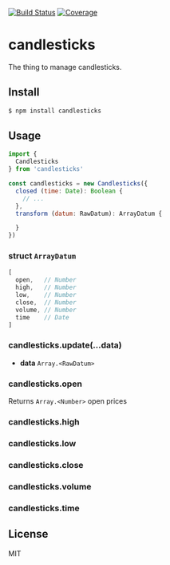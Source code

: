 [![Build Status](https://travis-ci.org/kaelzhang/node-candlesticks.svg?branch=master)](https://travis-ci.org/kaelzhang/node-candlesticks)
[![Coverage](https://codecov.io/gh/kaelzhang/node-candlesticks/branch/master/graph/badge.svg)](https://codecov.io/gh/kaelzhang/node-candlesticks)
<!-- optional appveyor tst
[![Windows Build Status](https://ci.appveyor.com/api/projects/status/github/kaelzhang/node-candlesticks?branch=master&svg=true)](https://ci.appveyor.com/project/kaelzhang/node-candlesticks)
-->
<!-- optional npm version
[![NPM version](https://badge.fury.io/js/candlesticks.svg)](http://badge.fury.io/js/candlesticks)
-->
<!-- optional npm downloads
[![npm module downloads per month](http://img.shields.io/npm/dm/candlesticks.svg)](https://www.npmjs.org/package/candlesticks)
-->
<!-- optional dependency status
[![Dependency Status](https://david-dm.org/kaelzhang/node-candlesticks.svg)](https://david-dm.org/kaelzhang/node-candlesticks)
-->

# candlesticks

The thing to manage candlesticks.

## Install

```sh
$ npm install candlesticks
```

## Usage

```js
import {
  Candlesticks
} from 'candlesticks'

const candlesticks = new Candlesticks({
  closed (time: Date): Boolean {
    // ...
  },
  transform (datum: RawDatum): ArrayDatum {

  }
})
```

### struct `ArrayDatum`

```js
[
  open,   // Number
  high,   // Number
  low,    // Number
  close,  // Number
  volume, // Number
  time    // Date
]
```

### candlesticks.update(...data)

- **data** `Array.<RawDatum>`

### candlesticks.open

Returns `Array.<Number>` open prices

### candlesticks.high

### candlesticks.low

### candlesticks.close

### candlesticks.volume

### candlesticks.time

## License

MIT
